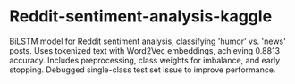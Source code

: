 # Reddit-sentiment-analysis-kaggle
BiLSTM model for Reddit sentiment analysis, classifying 'humor' vs. 'news' posts. Uses tokenized text with Word2Vec embeddings, achieving 0.8813 accuracy. Includes preprocessing, class weights for imbalance, and early stopping. Debugged single-class test set issue to improve performance.
